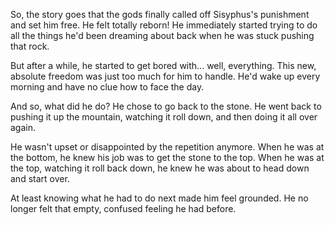 So, the story goes that the gods finally called off Sisyphus's punishment and set him free. He felt totally reborn! He immediately started trying to do all the things he'd been dreaming about back when he was stuck pushing that rock.

But after a while, he started to get bored with... well, everything. This new, absolute freedom was just too much for him to handle. He'd wake up every morning and have no clue how to face the day.

And so, what did he do? He chose to go back to the stone. He went back to pushing it up the mountain, watching it roll down, and then doing it all over again.

He wasn't upset or disappointed by the repetition anymore. When he was at the bottom, he knew his job was to get the stone to the top. When he was at the top, watching it roll back down, he knew he was about to head down and start over.

At least knowing what he had to do next made him feel grounded. He no longer felt that empty, confused feeling he had before.